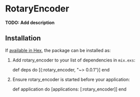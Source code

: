 # RotaryEncoder

**TODO: Add description**

## Installation

If [available in Hex](https://hex.pm/docs/publish), the package can be installed as:

  1. Add rotary_encoder to your list of dependencies in `mix.exs`:

        def deps do
          [{:rotary_encoder, "~> 0.0.1"}]
        end

  2. Ensure rotary_encoder is started before your application:

        def application do
          [applications: [:rotary_encoder]]
        end

